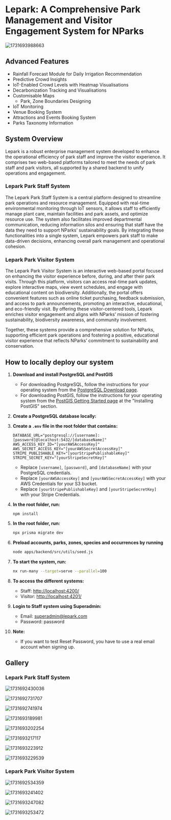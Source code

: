 # Lepark: A Comprehensive Park Management and Visitor Engagement System for NParks

<!-- `<a alt="Nx logo" href="https://nx.dev" target="_blank" rel="noreferrer"><img src="https://raw.githubusercontent.com/nrwl/nx/master/images/nx-logo.png" width="45">``</a>`

✨ Your new, shiny [Nx workspace](https://nx.dev) is almost ready ✨.

[Learn more about this workspace setup and its capabilities](https://nx.dev/getting-started/tutorials/react-monorepo-tutorial?utm_source=nx_project&utm_medium=readme&utm_campaign=nx_projects) or run `npx nx graph` to visually explore what was created. Now, let's get you up to speed! -->

<!-- ## Finish your remote caching setup

[Click here to finish setting up your workspace!](https://cloud.nx.app/connect/0fAwxHqk1g) - -->

![1731693988663](image/README/1731693988663.png)

## Advanced Features

- Rainfall Forecast Module for Daily Irrigation Recommendation
- Predictive Crowd Insights
- IoT-Enabled Crowd Levels with Heatmap Visualisations
- Decarbonization Tracking and Visualisations
- Customisable Maps
  - Park, Zone Boundaries Designing
- IoT Monitoring
- Venue Booking System
- Attractions and Events Booking System
- Parks Taxonomy Information

## System Overview

Lepark is a robust enterprise management system developed to enhance the operational efficiency of park staff and improve the visitor experience. It comprises two web-based platforms tailored to meet the needs of park staff and park visitors, all supported by a shared backend to unify operations and engagement.

### Lepark Park Staff System

The Lepark Park Staff System is a central platform designed to streamline park operations and resource management. Equipped with real-time environmental monitoring through IoT sensors, it allows staff to efficiently manage plant care, maintain facilities and park assets, and optimize resource use. The system also facilitates improved departmental communication, reducing information silos and ensuring that staff have the data they need to support NParks’ sustainability goals. By integrating these functionalities into a single system, Lepark empowers park staff to make data-driven decisions, enhancing overall park management and operational cohesion.

### Lepark Park Visitor System

The Lepark Park Visitor System is an interactive web-based portal focused on enhancing the visitor experience before, during, and after their park visits. Through this platform, visitors can access real-time park updates, explore interactive maps, view event schedules, and engage with educational content on biodiversity. Additionally, the portal offers convenient features such as online ticket purchasing, feedback submission, and access to park announcements, promoting an interactive, educational, and eco-friendly visit. By offering these visitor-centered tools, Lepark enriches visitor engagement and aligns with NParks’ mission of fostering sustainability, biodiversity awareness, and community involvement.

Together, these systems provide a comprehensive solution for NParks, supporting efficient park operations and fostering a positive, educational visitor experience that reflects NParks’ commitment to sustainability and conservation.

## How to locally deploy our system

1. **Download and install PostgreSQL and PostGIS**

   - For downloading PostgreSQL, follow the instructions for your operating system from the [PostgreSQL Download page](https://www.postgresql.org/download/).
   - For downloading PostGIS, follow the instructions for your operating system from the [PostGIS Getting Started page](https://postgis.net/documentation/getting_started/) at the "Installing PostGIS" section.

2. **Create a PostgreSQL database locally:**
3. **Create a `.env` file in the root folder that contains:**

   ```env
   DATABASE_URL="postgresql://[username]:[password]@localhost:5432/[databaseName]"
   AWS_ACCESS_KEY_ID="[yourAWSAccessKey]"
   AWS_SECRET_ACCESS_KEY="[yourAWSSecretAccessKey]"
   STRIPE_PUBLISHABLE_KEY="[yourStripePublishableKey]"
   STRIPE_SECRET_KEY="[yourStripeSecretKey]"
   ```

   - Replace `[username]`, `[password]`, and `[databaseName]` with your PostgreSQL credentials.
   - Replace `[yourAWSAccessKey]` and `[yourAWSSecretAccessKey]` with your AWS Credentials for your S3 bucket.
   - Replace `[yourStripePublishableKey]` and `[yourStripeSecretKey]` with your Stripe Credentials.


4. **In the root folder, run:**

   ```
   npm install
   ```

5. **In the root folder, run:**

   ```bash
   npx prisma migrate dev
   ```

6. **Preload accounts, parks, zones, species and occurrences by running**

   ```bash
   node apps/backend/src/utils/seed.js
   ```

7. **To start the system, run:**

   ```bash
   nx run-many --target=serve --parallel=100
   ```

8. **To access the different systems:**

   - Staff: [http://localhost:4200/](http://localhost:4200/)
   - Visitor: [http://localhost:4201/](http://localhost:4201/)

9. **Login to Staff system using Superadmin:**

   - Email: superadmin@lepark.com
   - Password: password

10. **Note:**

    - If you want to test Reset Password, you have to use a real email account when signing up.

## Gallery

### Lepark Park Staff System

![1731692430036](image/README/1731692430036.png)

![1731692731707](image/README/1731692731707.png)

![1731692741974](image/README/1731692741974.png)

![1731693189981](image/README/1731693189981.png)

![1731693202254](image/README/1731693202254.png)

![1731693217117](image/README/1731693217117.png)

![1731693223912](image/README/1731693223912.png)

![1731693229539](image/README/1731693229539.png)

### Lepark Park Visitor System

![1731692534359](image/README/1731692534359.png)

![1731693241402](image/README/1731693241402.png)

![1731693247082](image/README/1731693247082.png)

![1731693253472](image/README/1731693253472.png)

<!-- To create a production bundle:

```sh
npx nx build staff-frontend
```

To see all available targets to run for a project, run:

```sh
npx nx show project staff-frontend
``` -->

<!-- These targets are either [inferred automatically](https://nx.dev/concepts/inferred-tasks?utm_source=nx_project&utm_medium=readme&utm_campaign=nx_projects) or defined in the `project.json` or `package.json` files.

[More about running tasks in the docs »](https://nx.dev/features/run-tasks?utm_source=nx_project&utm_medium=readme&utm_campaign=nx_projects)

## Add new projects

While you could add new projects to your workspace manually, you might want to leverage [Nx plugins](https://nx.dev/concepts/nx-plugins?utm_source=nx_project&utm_medium=readme&utm_campaign=nx_projects) and their [code generation](https://nx.dev/features/generate-code?utm_source=nx_project&utm_medium=readme&utm_campaign=nx_projects) feature.

Use the plugin's generator to create new projects.

To generate a new application, use:

```sh
npx nx g @nx/react:app demo
```

To generate a new library, use:

```sh
npx nx g @nx/react:lib mylib
```

You can use `npx nx list` to get a list of installed plugins. Then, run `npx nx list <plugin-name>` to learn about more specific capabilities of a particular plugin. Alternatively, [install Nx Console](https://nx.dev/getting-started/editor-setup?utm_source=nx_project&utm_medium=readme&utm_campaign=nx_projects) to browse plugins and generators in your IDE.

[Learn more about Nx plugins »](https://nx.dev/concepts/nx-plugins?utm_source=nx_project&utm_medium=readme&utm_campaign=nx_projects) | [Browse the plugin registry »](https://nx.dev/plugin-registry?utm_source=nx_project&utm_medium=readme&utm_campaign=nx_projects)

[Learn more about Nx on CI](https://nx.dev/ci/intro/ci-with-nx#ready-get-started-with-your-provider?utm_source=nx_project&utm_medium=readme&utm_campaign=nx_projects)

## Install Nx Console

Nx Console is an editor extension that enriches your developer experience. It lets you run tasks, generate code, and improves code autocompletion in your IDE. It is available for VSCode and IntelliJ.

[Install Nx Console »](https://nx.dev/getting-started/editor-setup?utm_source=nx_project&utm_medium=readme&utm_campaign=nx_projects)

## Useful links

Learn more:

- [Learn more about this workspace setup](https://nx.dev/getting-started/tutorials/react-monorepo-tutorial?utm_source=nx_project&utm_medium=readme&utm_campaign=nx_projects)
- [Learn about Nx on CI](https://nx.dev/ci/intro/ci-with-nx?utm_source=nx_project&utm_medium=readme&utm_campaign=nx_projects)
- [Releasing Packages with Nx release](https://nx.dev/features/manage-releases?utm_source=nx_project&utm_medium=readme&utm_campaign=nx_projects)
- [What are Nx plugins?](https://nx.dev/concepts/nx-plugins?utm_source=nx_project&utm_medium=readme&utm_campaign=nx_projects)

And join the Nx community:

- [Discord](https://go.nx.dev/community)
- [Follow us on X](https://twitter.com/nxdevtools) or [LinkedIn](https://www.linkedin.com/company/nrwl)
- [Our Youtube channel](https://www.youtube.com/@nxdevtools)
- [Our blog](https://nx.dev/blog?utm_source=nx_project&utm_medium=readme&utm_campaign=nx_projects) -->
